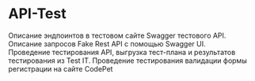 # API-Test
Описание эндпоинтов в тестовом сайте  Swagger тестового API.  
Описание запросов Fake Rest API с помощью Swagger UI.  
Проведение тестирования API, выгрузка тест-плана и результатов тестирования из Test IT.
Проведение тестирования валидации формы регистрации на сайте CodePet
